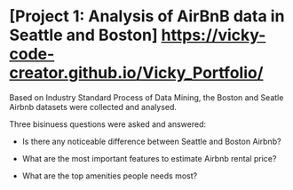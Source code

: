 # [Project 1: Analysis of AirBnB data in Seattle and Boston] https://vicky-code-creator.github.io/Vicky_Portfolio/

Based on Industry Standard Process of Data Mining, the Boston and Seatle Airbnb datasets were collected and analysed. 

Three bisinuess questions were asked and answered:

 * Is there any noticeable difference between Seattle and Boston Airbnb?

 * What are the most important features to estimate Airbnb rental price?

 * What are the top amenities people needs most?

[](Images/logo.jpg)

